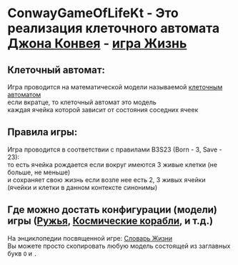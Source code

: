# ConwayGameOfLifeKt - Это реализация клеточного автомата [Джона Конвея](https://ru.wikipedia.org/wiki/Конвей,_Джон_Хортон) - [игра Жизнь](https://ru.wikipedia.org/wiki/%D0%98%D0%B3%D1%80%D0%B0_%C2%AB%D0%96%D0%B8%D0%B7%D0%BD%D1%8C%C2%BB)


## Клеточный автомат:
   Игра проводится на математической модели называемой [клеточным автоматом](https://ru.wikipedia.org/wiki/Клеточный_автомат)  \
   если вкратце, то клеточный автомат это модель  \
   каждая ячейка которой зависит от состояния соседних ячеек 
  
  
## Правила игры:
   Игра проводится в соответствии с правилами B3S23 (Born - 3, Save - 23): \
   то есть ячейка рождается если вокруг имеются 3 живые клетки (не больше, не меньше)    
   и сохраняет свою жизнь если возле нее есть 2, 3 живых ячейки \
   (ячейки и клетки в данном контексте синонимы) 
  
## Где можно достать конфигурации (модели) игры __([Ружья](https://ru.wikipedia.org/wiki/%D0%A0%D1%83%D0%B6%D1%8C%D1%91_(%D0%BA%D0%BE%D0%BD%D1%84%D0%B8%D0%B3%D1%83%D1%80%D0%B0%D1%86%D0%B8%D1%8F_%D0%BA%D0%BB%D0%B5%D1%82%D0%BE%D1%87%D0%BD%D0%BE%D0%B3%D0%BE_%D0%B0%D0%B2%D1%82%D0%BE%D0%BC%D0%B0%D1%82%D0%B0)), [Космические корабли](https://ru.wikipedia.org/wiki/%D0%9A%D0%BE%D1%81%D0%BC%D0%B8%D1%87%D0%B5%D1%81%D0%BA%D0%B8%D0%B9_%D0%BA%D0%BE%D1%80%D0%B0%D0%B1%D0%BB%D1%8C_(%D0%BA%D0%BE%D0%BD%D1%84%D0%B8%D0%B3%D1%83%D1%80%D0%B0%D1%86%D0%B8%D1%8F_%D0%BA%D0%BB%D0%B5%D1%82%D0%BE%D1%87%D0%BD%D0%BE%D0%B3%D0%BE_%D0%B0%D0%B2%D1%82%D0%BE%D0%BC%D0%B0%D1%82%D0%B0)), и т.д.)__
   На энциклопедии посвященной игре: [Словарь Жизни](https://conwaylife.com/ref/lexicon/zip/nbeluchenko/lexr_g.htm) \
   Вы можете просто скопировать любую модель состоящей из заглавных букв `О` и `.` 
